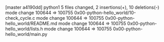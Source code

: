 [master a4190dd] python1
 5 files changed, 2 insertions(+), 10 deletions(-)
 mode change 100644 => 100755 0x00-python-hello_world/10-check_cycle.c
 mode change 100644 => 100755 0x00-python-hello_world/README.md
 mode change 100644 => 100755 0x00-python-hello_world/lists.h
 mode change 100644 => 100755 0x00-python-hello_world/main.py
